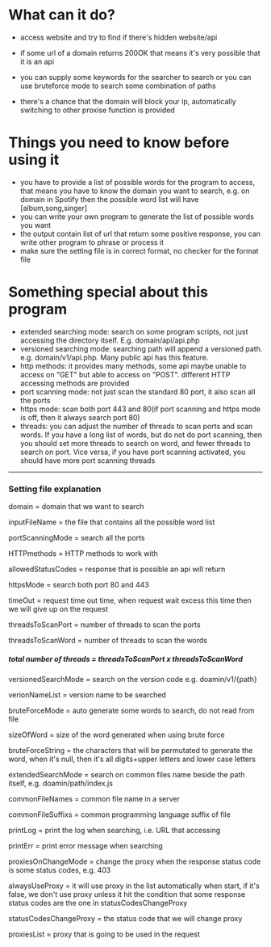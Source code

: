 # What can it do?

* access website and try to find if there's hidden website/api

* if some url of a domain returns 200OK that means it's very possible that it is an api

* you can supply some keywords for the searcher to search or you can use bruteforce mode to search some combination of paths

* there's a chance that the domain will block your ip, automatically switching to other proxise function is provided

# Things you need to know before using it

* you have to provide a list of possible words for the program to access, that means you have to know the domain you want to search, e.g. on domain in Spotify then the possible word list will have [album,song,singer]
* you can write your own program to generate the list of possible words you want
* the output contain list of url that return some positive response, you can write other program to phrase or process it
* make sure the setting file is in correct format, no checker for the format file

# Something special about this program

* extended searching mode: search on some program scripts, not just accessing the directory itself. E.g. domain/api/api.php
* versioned searching mode: searching path will append a versioned path. e.g. domain/v1/api.php. Many public api has this feature.
* http methods: it provides many methods, some api maybe unable to access on "GET" but able to access on "POST". different HTTP accessing methods are provided
* port scanning mode: not just scan the standard 80 port, it also scan all the ports
* https mode: scan both port 443 and 80(if port scanning and https mode is off, then it always search port 80)
* threads: you can adjust the number of threads to scan ports and scan words. If you have a long list of words, but do not do port scanning, then you should set more threads to search on word, and fewer threads to search on port. Vice versa, if you have port scanning activated, you should have more port scanning threads

------

### Setting file explanation
domain = domain that we want to search

inputFileName = the file that contains all the possible word list

portScanningMode = search all the ports

HTTPmethods = HTTP methods to work with

allowedStatusCodes = response that is possible an api will return

httpsMode = search both port 80 and 443

timeOut = request time out time, when request wait excess this time then we will give up on the request

threadsToScanPort = number of threads to scan the ports

threadsToScanWord = number of threads to scan the words

##### total number of threads = threadsToScanPort x threadsToScanWord

versionedSearchMode = search on the version code e.g. doamin/v1/{path}

verionNameList = version name to be searched

bruteForceMode = auto generate some words to search, do not read from file

sizeOfWord = size of the word generated when using brute force

bruteForceString = the characters that will be permutated to generate the word, when it's null, then it's all digits+upper letters and lower case letters

extendedSearchMode = search on common files name beside the path itself, e.g. doamin/path/index.js

commonFileNames = common file name in a server

commonFileSuffixs = common programming language suffix of file

printLog = print the log when searching, i.e. URL that accessing

printErr = print error message when searching

proxiesOnChangeMode = change the proxy when the response status code is some status codes, e.g. 403

alwaysUseProxy = it will use proxy in the list automatically when start, if it's false, we don't use proxy unless it hit the condition that some response status codes are the one in statusCodesChangeProxy

statusCodesChangeProxy = the status code that we will change proxy

proxiesList = proxy that is going to be used in the request                                                           
